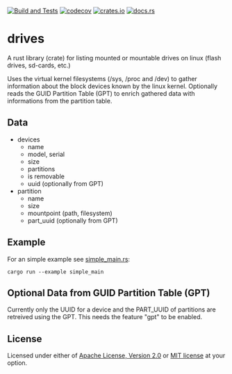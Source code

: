 [![Build and Tests](https://github.com/sorcerersr/drives/actions/workflows/build_and_test.yml/badge.svg)](https://github.com/sorcerersr/drives/actions/workflows/build_and_test.yml)
[![codecov](https://codecov.io/gh/sorcerersr/drives/branch/main/graph/badge.svg?token=4ATZX63FP6)](https://codecov.io/gh/sorcerersr/drives)
[![crates.io](https://img.shields.io/crates/v/drives)](https://crates.io/crates/drives)
[![docs.rs](https://img.shields.io/docsrs/drives/latest)](https://docs.rs/drives/latest/drives/)

# drives

A rust library (crate) for listing mounted or mountable drives on linux (flash drives, sd-cards, etc.)

Uses the virtual kernel filesystems (/sys, /proc and /dev) to gather information about the block devices known by the linux kernel.
Optionally reads the GUID Partition Table (GPT) to enrich gathered data with informations from the partition table.

## Data

* devices
  * name
  * model, serial
  * size
  * partitions
  * is removable
  * uuid (optionally from GPT)
* partition
  * name
  * size
  * mountpoint (path, filesystem)
  * part_uuid (optionally from GPT)

## Example

For an simple example see [simple_main.rs](examples/simple_main.rs):

```
cargo run --example simple_main
```

## Optional Data from GUID Partition Table (GPT)

Currently only the UUID for a device and the PART_UUID of partitions are retreived using the GPT. This needs the feature "gpt" to be enabled.

## License


Licensed under either of <a href="LICENSE-APACHE">Apache License, Version
2.0</a> or <a href="LICENSE-MIT">MIT license</a> at your option.
